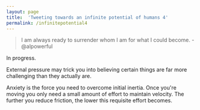 ```yaml
---
layout: page
title:  'Tweeting towards an infinite potential of humans 4'
permalink: /infinitepotential4
---
```


> I am always ready to surrender whom I am for what I could become. - @alpowerful

In progress.

External pressure may trick you into believing certain things are far more challenging than they actually are.

Anxiety is the force you need to overcome initial inertia. Once you're moving you only need a small amount of effort to maintain velocity. The further you reduce friction, the lower this requisite effort becomes.